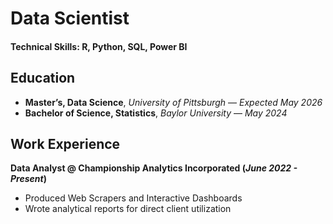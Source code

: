 # Data Scientist

#### Technical Skills: R, Python, SQL, Power BI

## Education
- **Master’s, Data Science**, *University of Pittsburgh* — *Expected May 2026*  
- **Bachelor of Science, Statistics**, *Baylor University* — *May 2024*

## Work Experience
**Data Analyst @ Championship Analytics Incorporated (_June 2022 - Present_)**
- Produced Web Scrapers and Interactive Dashboards
- Wrote analytical reports for direct client utilization
